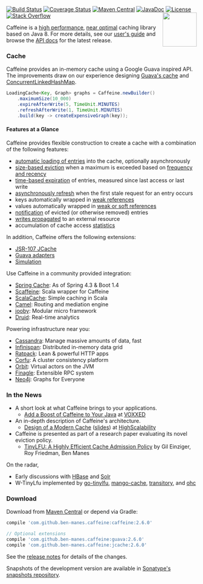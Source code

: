 [![Build Status](https://travis-ci.org/ben-manes/caffeine.svg)](https://travis-ci.org/ben-manes/caffeine)
[![Coverage Status](https://img.shields.io/coveralls/ben-manes/caffeine.svg)](https://coveralls.io/r/ben-manes/caffeine?branch=master)
[![Maven Central](https://maven-badges.herokuapp.com/maven-central/com.github.ben-manes.caffeine/caffeine/badge.svg)](https://maven-badges.herokuapp.com/maven-central/com.github.ben-manes.caffeine/caffeine)
[![JavaDoc](http://www.javadoc.io/badge/com.github.ben-manes.caffeine/caffeine.svg)](http://www.javadoc.io/doc/com.github.ben-manes.caffeine/caffeine)
[![License](http://img.shields.io/:license-apache-brightgreen.svg)](http://www.apache.org/licenses/LICENSE-2.0.html)
[![Stack Overflow](http://img.shields.io/:stack%20overflow-caffeine-brightgreen.svg)](http://stackoverflow.com/questions/tagged/caffeine)
<a href="https://github.com/ben-manes/caffeine/wiki">
<img align="right" height="90px" src="https://raw.githubusercontent.com/ben-manes/caffeine/master/wiki/logo.png">
</a>

Caffeine is a [high performance][benchmarks], [near optimal][efficiency] caching library based on
Java 8. For more details, see our [user's guide][users-guide] and browse the [API docs][javadoc] for
the latest release.

### Cache

Caffeine provides an in-memory cache using a Google Guava inspired API. The improvements draw on our
experience designing [Guava's cache][guava-cache] and [ConcurrentLinkedHashMap][clhm].

```java
LoadingCache<Key, Graph> graphs = Caffeine.newBuilder()
    .maximumSize(10_000)
    .expireAfterWrite(5, TimeUnit.MINUTES)
    .refreshAfterWrite(1, TimeUnit.MINUTES)
    .build(key -> createExpensiveGraph(key));
```

#### Features at a Glance

Caffeine provides flexible construction to create a cache with a combination of the following features:
 * [automatic loading of entries][population] into the cache, optionally asynchronously
 * [size-based eviction][size] when a maximum is exceeded based on [frequency and recency][efficiency]
 * [time-based expiration][time] of entries, measured since last access or last write
 * [asynchronously refresh][refresh] when the first stale request for an entry occurs
 * keys automatically wrapped in [weak references][reference]
 * values automatically wrapped in [weak or soft references][reference]
 * [notification][listener] of evicted (or otherwise removed) entries
 * [writes propagated][writer] to an external resource
 * accumulation of cache access [statistics][statistics]

In addition, Caffeine offers the following extensions:
 * [JSR-107 JCache][jsr107]
 * [Guava adapters][guava-adapter]
 * [Simulation][simulator]

Use Caffeine in a community provided integration:
 * [Spring Cache][spring]: As of Spring 4.3 & Boot 1.4
 * [Scaffeine][scaffeine]: Scala wrapper for Caffeine
 * [ScalaCache][scala-cache]: Simple caching in Scala
 * [Camel][camel]: Routing and mediation engine
 * [jooby][jooby]: Modular micro framework
 * [Druid][druid]: Real-time analytics

Powering infrastructure near you:
 * [Cassandra][cassandra]:  Manage massive amounts of data, fast
 * [Infinispan][infinispan]: Distributed in-memory data grid
 * [Ratpack][ratpack]: Lean & powerful HTTP apps
 * [Corfu][corfu]: A cluster consistency platform
 * [Orbit][orbit]: Virtual actors on the JVM
 * [Finagle][finagle]: Extensible RPC system
 * [Neo4j][neo4j]: Graphs for Everyone

### In the News

 * A short look at what Caffeine brings to your applications.
   * [Add a Boost of Caffeine to Your Java][add-a-boost] at [VOXXED][voxxed]
 * An in-depth description of Caffeine's architecture.
   * [Design of a Modern Cache][modern-cache] ([slides][modern-cache-slides]) at [HighScalability][HighScalability]
 * Caffeine is presented as part of a research paper evaluating its novel eviction policy.
   * [TinyLFU: A Highly Efficient Cache Admission Policy][tinylfu] by Gil Einziger, Roy Friedman, Ben Manes

On the radar,
 * Early discussions with [HBase][hbase] and [Solr][solr]
 * W-TinyLfu implemented by [go-tinylfu][go-tinylfu], [mango-cache][mango-cache], [transitory][transitory], and [ohc][ohc]

### Download

Download from [Maven Central][maven] or depend via Gradle:

```gradle
compile 'com.github.ben-manes.caffeine:caffeine:2.6.0'

// Optional extensions
compile 'com.github.ben-manes.caffeine:guava:2.6.0'
compile 'com.github.ben-manes.caffeine:jcache:2.6.0'
```

See the [release notes][releases] for details of the changes.

Snapshots of the development version are available in
[Sonatype's snapshots repository][snapshots].

[benchmarks]: https://github.com/ben-manes/caffeine/wiki/Benchmarks
[users-guide]: https://github.com/ben-manes/caffeine/wiki
[javadoc]: http://www.javadoc.io/doc/com.github.ben-manes.caffeine/caffeine
[guava-cache]: https://github.com/google/guava/wiki/CachesExplained
[clhm]: https://code.google.com/p/concurrentlinkedhashmap
[population]: https://github.com/ben-manes/caffeine/wiki/Population
[size]: https://github.com/ben-manes/caffeine/wiki/Eviction#size-based
[time]: https://github.com/ben-manes/caffeine/wiki/Eviction#time-based
[refresh]: https://github.com/ben-manes/caffeine/wiki/Refresh
[reference]: https://github.com/ben-manes/caffeine/wiki/Eviction#reference-based
[listener]: https://github.com/ben-manes/caffeine/wiki/Removal
[writer]: https://github.com/ben-manes/caffeine/wiki/Writer
[statistics]: https://github.com/ben-manes/caffeine/wiki/Statistics
[simulator]: https://github.com/ben-manes/caffeine/wiki/Simulator
[guava-adapter]: https://github.com/ben-manes/caffeine/wiki/Guava
[jsr107]: https://github.com/ben-manes/caffeine/wiki/JCache
[maven]: https://maven-badges.herokuapp.com/maven-central/com.github.ben-manes.caffeine/caffeine
[releases]: https://github.com/ben-manes/caffeine/releases
[snapshots]: https://oss.sonatype.org/content/repositories/snapshots
[efficiency]: https://github.com/ben-manes/caffeine/wiki/Efficiency
[tinylfu]: https://dl.acm.org/authorize?N41277
[add-a-boost]: https://www.voxxed.com/blog/2015/12/add-a-boost-of-caffeine-to-your-java
[voxxed]: https://www.voxxed.com
[modern-cache]: http://highscalability.com/blog/2016/1/25/design-of-a-modern-cache.html
[modern-cache-slides]: https://docs.google.com/presentation/d/1NlDxyXsUG1qlVHMl4vsUUBQfAJ2c2NsFPNPr2qymIBs
[highscalability]: http://highscalability.com
[spring]: http://docs.spring.io/spring/docs/current/spring-framework-reference/html/cache.html#cache-store-configuration-caffeine
[scala-cache]: https://github.com/cb372/scalacache
[scaffeine]: https://github.com/blemale/scaffeine
[hbase]: https://issues.apache.org/jira/browse/HBASE-15560
[cassandra]: http://cassandra.apache.org
[solr]: https://issues.apache.org/jira/browse/SOLR-8241
[infinispan]: http://infinispan.org/docs/stable/user_guide/user_guide.html#eviction_strategy
[neo4j]: https://github.com/neo4j/neo4j
[ohc]: https://github.com/snazy/ohc
[go-tinylfu]: https://github.com/dgryski/go-tinylfu
[mango-cache]: https://github.com/goburrow/cache
[transitory]: https://github.com/aholstenson/transitory
[ratpack]: https://github.com/ratpack/ratpack
[finagle]: https://github.com/twitter/finagle
[druid]: http://druid.io/docs/latest/development/extensions-core/caffeine-cache.html
[jooby]: http://jooby.org/doc/caffeine
[orbit]: https://github.com/orbit/orbit
[camel]: https://github.com/apache/camel/blob/master/components/camel-caffeine/src/main/docs/caffeine-cache-component.adoc
[corfu]: https://github.com/CorfuDB/CorfuDB
